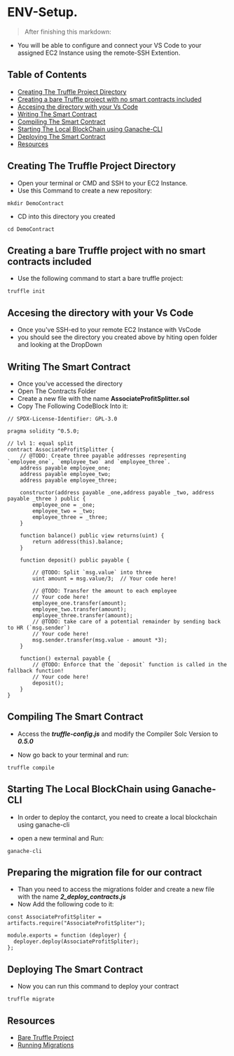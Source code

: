 # ENV-Setup.
>After finishing this markdown:
- You will be able to configure and connect your VS Code to your assigned EC2 Instance using the remote-SSH Extention.



## Table of Contents
* [Creating The Truffle Project Directory](#creating-the-truffle-project-directory)
* [Creating a bare Truffle project with no smart contracts included](#creating-a-bare-truffle-project-with-no-smart-contracts)
* [Accesing the directory with your Vs Code](Accessing-the-directory-with-your-vs-code)
* [Writing The Smart Contract](writing-the-smart-contract)
* [Compiling The Smart Contract](compiling-the-smart-contract)
* [Starting The Local BlockChain using Ganache-CLI](#starting-the-local-blockcahin-using-ganache-cli)
* [Deploying The Smart Contract](deploying-the-smart-contract)
* [Resources](#resources)


## Creating The Truffle Project Directory
- Open your terminal or CMD and SSH to your EC2 Instance.
- Use this Command to create a new repository:

```
mkdir DemoContract
```
- CD into this directory you created

```
cd DemoContract
```

## Creating a bare Truffle project with no smart contracts included

- Use the following command to start a bare truffle project:

```
truffle init
```

## Accesing the directory with your Vs Code
- Once you've SSH-ed to your remote EC2 Instance with VsCode
- you should see the directory you created above by hiting open folder and looking at the DropDown

## Writing The Smart Contract
- Once you've accessed the directory
- Open The Contracts Folder
- Create a new file with the name **AssociateProfitSplitter.sol**
- Copy The Following CodeBlock Into it:

```
// SPDX-License-Identifier: GPL-3.0

pragma solidity ^0.5.0;

// lvl 1: equal split
contract AssociateProfitSplitter {
    // @TODO: Create three payable addresses representing `employee_one`, `employee_two` and `employee_three`.
    address payable employee_one;
    address payable employee_two;
    address payable employee_three;
    
    constructor(address payable _one,address payable _two, address payable _three ) public {
        employee_one = _one;
        employee_two = _two;
        employee_three = _three;
    }

    function balance() public view returns(uint) {
        return address(this).balance;
    }

    function deposit() public payable {
    
        // @TODO: Split `msg.value` into three                                         
        uint amount = msg.value/3;  // Your code here!
 
        // @TODO: Transfer the amount to each employee
        // Your code here!
        employee_one.transfer(amount);
        employee_two.transfer(amount);
        employee_three.transfer(amount);
        // @TODO: take care of a potential remainder by sending back to HR (`msg.sender`)
        // Your code here!  
        msg.sender.transfer(msg.value - amount *3);
    }

    function() external payable {
        // @TODO: Enforce that the `deposit` function is called in the fallback function!
        // Your code here!
        deposit();
    }
}
```

## Compiling The Smart Contract

- Access the ***truffle-config.js*** and modify the Compiler Solc Version to ***0.5.0***

- Now go back to your terminal and run:

```
truffle compile
```


## Starting The Local BlockChain using Ganache-CLI

- In order to deploy the contarct, you need to create a local blockchain using ganache-cli

- open a new terminal and Run:

```
ganache-cli
```


## Preparing the migration file for our contract

- Than you need to access the migrations folder and create a new file with the name ***2_deploy_contracts.js***
- Now Add the following code to it:

```
const AssociateProfitSpliter = artifacts.require("AssociateProfitSpliter");

module.exports = function (deployer) {
  deployer.deploy(AssociateProfitSpliter);
};

```


## Deploying The Smart Contract

- Now you can run this command to deploy your contract

```
truffle migrate
```

## Resources
- [Bare Truffle Project](https://trufflesuite.com/docs/truffle/getting-started/creating-a-project/)
- [Running Migrations](https://trufflesuite.com/docs/truffle/getting-started/running-migrations/)